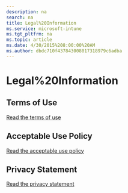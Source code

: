 ```yaml
---
description: na
search: na
title: Legal%20Information
ms.service: microsoft-intune
ms.tgt_pltfrm: na
ms.topic: article
ms.date: 4/30/2015%208:00:00%20AM
ms.author: dbdc710f437843008017318979c6adba
---
```

# Legal%20Information

## Terms of Use
[Read the terms of use](http://go.microsoft.com/fwlink/?LinkId=263462)

## Acceptable Use Policy
[Read the acceptable use policy](http://go.microsoft.com/fwlink/?LinkId=263463)

## Privacy Statement
[Read the privacy statement](http://go.microsoft.com/fwlink/?LinkId=240296)

